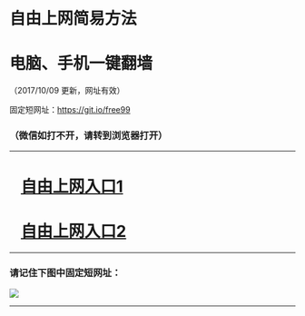 ﻿# 自由上网简易方法

# 电脑、手机一键翻墙

（2017/10/09 更新，网址有效）

固定短网址：https://git.io/free99

### （微信如打不开，请转到浏览器打开）


***





# &nbsp;&nbsp; <a href="http://ft863819514.fwq-tz-1001.info/fwqtz01.html?t=10090019839 " target="_blank">自由上网入口1</a>
# &nbsp;&nbsp; <a href="http://ft279707869.fwq-tz-1002.info/fwqtz02.html?t=10090014608 " target="_blank">自由上网入口2</a>
***

### 请记住下图中固定短网址：

<img src="https://s3-us-west-2.amazonaws.com/fwq-1001/yjfq-20170905okok.png" /> 


***

